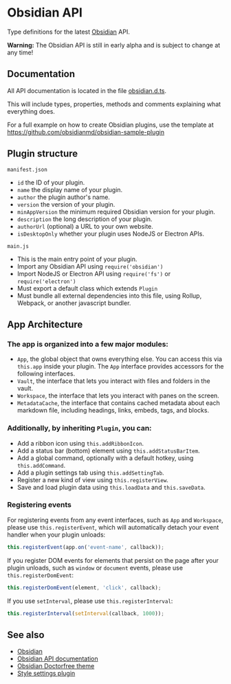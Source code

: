 # Obsidian API

Type definitions for the latest [Obsidian](https://obsidian.md) API.

**Warning:** The Obsidian API is still in early alpha and is subject to change at any time!

## Documentation

All API documentation is located in the file [obsidian.d.ts](obsidian.d.ts.md).

This will include types, properties, methods and comments explaining what everything does.

For a full example on how to create Obsidian plugins, use the template at https://github.com/obsidianmd/obsidian-sample-plugin 

## Plugin structure

`manifest.json`

- `id` the ID of your plugin.
- `name` the display name of your plugin.
- `author` the plugin author's name.
- `version` the version of your plugin.
- `minAppVersion` the minimum required Obsidian version for your plugin.
- `description` the long description of your plugin.
- `authorUrl` (optional) a URL to your own website.
- `isDesktopOnly` whether your plugin uses NodeJS or Electron APIs.

`main.js`

- This is the main entry point of your plugin.
- Import any Obsidian API using `require('obsidian')`
- Import NodeJS or Electron API using `require('fs')` or `require('electron')`
- Must export a default class which extends `Plugin`
- Must bundle all external dependencies into this file, using Rollup, Webpack, or another javascript bundler.

## App Architecture

### The app is organized into a few major modules:

- `App`, the global object that owns everything else. You can access this via `this.app` inside your plugin. The `App` interface provides accessors for the following interfaces.
- `Vault`, the interface that lets you interact with files and folders in the vault.
- `Workspace`, the interface that lets you interact with panes on the screen.
- `MetadataCache`, the interface that contains cached metadata about each markdown file, including headings, links, embeds, tags, and blocks.

### Additionally, by inheriting `Plugin`, you can:
- Add a ribbon icon using `this.addRibbonIcon`.
- Add a status bar (bottom) element using `this.addStatusBarItem`.
- Add a global command, optionally with a default hotkey, using `this.addCommand`.
- Add a plugin settings tab using `this.addSettingTab`.
- Register a new kind of view using `this.registerView`.
- Save and load plugin data using `this.loadData` and `this.saveData`.

### Registering events

For registering events from any event interfaces, such as `App` and `Workspace`, please use `this.registerEvent`, which will automatically detach your event handler when your plugin unloads:
```javascript
this.registerEvent(app.on('event-name', callback));
```

If you register DOM events for elements that persist on the page after your plugin unloads, such as `window` or `document` events, please use `this.registerDomEvent`:
```javascript
this.registerDomEvent(element, 'click', callback);
```

If you use `setInterval`, please use `this.registerInterval`:
```javascript
this.registerInterval(setInterval(callback, 1000));
```

## See also

- [Obsidian](obsidian.md)
- [Obsidian API documentation](obsidian.d.ts.md)
- [Obsidian Doctorfree theme](doctorfree-theme.md)
- [Style settings plugin](style-settings-plugin.md)

